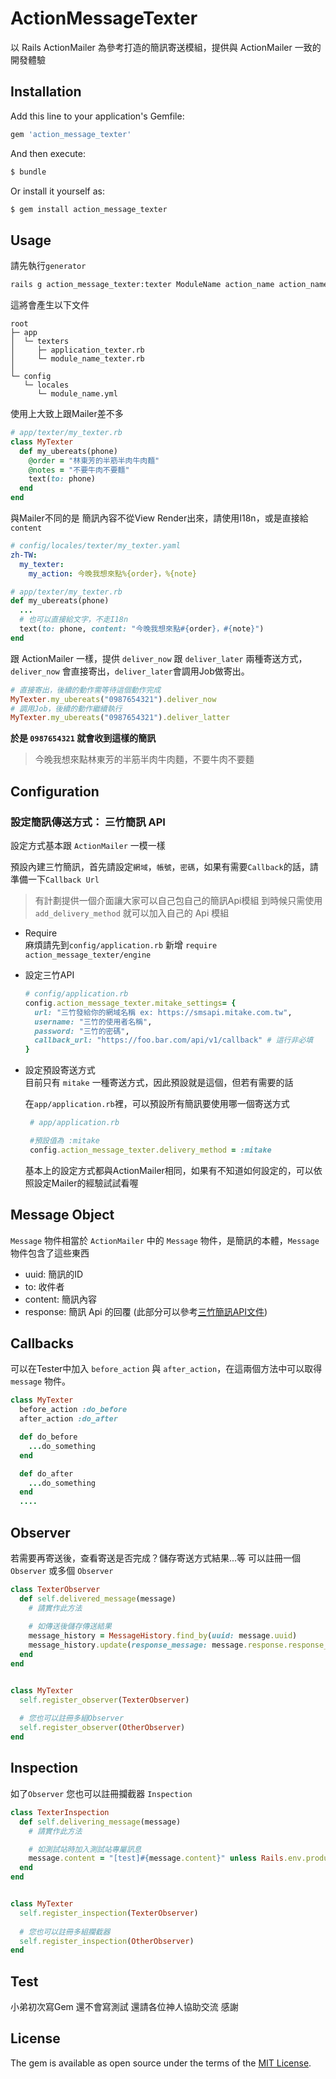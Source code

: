 # ActionMessageTexter

以 Rails ActionMailer 為參考打造的簡訊寄送模組，提供與 ActionMailer 一致的開發體驗

## Installation
Add this line to your application's Gemfile:

```ruby
gem 'action_message_texter'
```

And then execute:
```bash
$ bundle
```

Or install it yourself as:
```bash
$ gem install action_message_texter
```

## Usage


請先執行`generator`

```bash
rails g action_message_texter:texter ModuleName action_name action_name ....
```
這將會產生以下文件

```
root
├─ app
│  └─ texters
│     ├─ application_texter.rb
│     └─ module_name_texter.rb
│
└─ config
   └─ locales
      └─ module_name.yml
```    

使用上大致上跟Mailer差不多

```ruby
# app/texter/my_texter.rb
class MyTexter
  def my_ubereats(phone)
    @order = "林東芳的半筋半肉牛肉麵"
    @notes = "不要牛肉不要麵"
    text(to: phone)
  end
end
```
與Mailer不同的是 簡訊內容不從View Render出來，請使用I18n，或是直接給 `content`

```yaml
# config/locales/texter/my_texter.yaml
zh-TW:
  my_texter:
    my_action: 今晚我想來點%{order}，%{note}
```


```ruby
# app/texter/my_texter.rb
def my_ubereats(phone)  
  ...
  # 也可以直接給文字，不走I18n
  text(to: phone, content: "今晚我想來點#{order}，#{note}")
end
```

跟 ActionMailer 一樣，提供 `deliver_now` 跟 `deliver_later` 兩種寄送方式，`deliver_now` 會直接寄出，`deliver_later`會調用Job做寄出。

```ruby
# 直接寄出，後續的動作需等待這個動作完成
MyTexter.my_ubereats("0987654321").deliver_now
# 調用Job，後續的動作繼續執行
MyTexter.my_ubereats("0987654321").deliver_latter

```

**於是 `0987654321` 就會收到這樣的簡訊**
> 今晚我想來點林東芳的半筋半肉牛肉麵，不要牛肉不要麵



## Configuration

### 設定簡訊傳送方式： 三竹簡訊 API

設定方式基本跟 `ActionMailer` 一模一樣

預設內建三竹簡訊，首先請設定`網域`，`帳號`，`密碼`，如果有需要`Callback`的話，請準備一下`Callback Url`

> 有計劃提供一個介面讓大家可以自己包自己的簡訊Api模組
> 到時候只需使用 `add_delivery_method`  就可以加入自己的 Api 模組


*  Require   
   麻煩請先到`config/application.rb` 新增 `require action_message_texter/engine`

*  設定三竹API
    
    ```ruby
    # config/application.rb
    config.action_message_texter.mitake_settings= { 
      url: "三竹發給你的網域名稱 ex: https://smsapi.mitake.com.tw", 
      username: "三竹的使用者名稱", 
      password: "三竹的密碼", 
      callback_url: "https://foo.bar.com/api/v1/callback" # 這行非必填
    }  
    ```

*  設定預設寄送方式  
   目前只有 `mitake` 一種寄送方式，因此預設就是這個，但若有需要的話
   
   在`app/application.rb`裡，可以預設所有簡訊要使用哪一個寄送方式
   ``` ruby
    # app/application.rb

    #預設值為 :mitake
    config.action_message_texter.delivery_method = :mitake
   ```
   基本上的設定方式都與ActionMailer相同，如果有不知道如何設定的，可以依照設定Mailer的經驗試試看喔


## Message Object

`Message` 物件相當於 `ActionMailer` 中的 `Message` 物件，是簡訊的本體，`Message` 物件包含了這些東西
 - uuid: 簡訊的ID
 - to: 收件者
 - content: 簡訊內容
 - response: 簡訊 Api 的回覆 (此部分可以參考[三竹簡訊API文件](https://sms.mitake.com.tw/common/header/download.jsp#))


## Callbacks

可以在Tester中加入 `before_action` 與 `after_action`，在這兩個方法中可以取得 `message` 物件。
```ruby
class MyTexter
  before_action :do_before
  after_action :do_after

  def do_before
    ...do_something
  end

  def do_after
    ...do_something
  end
  ....
```


## Observer

若需要再寄送後，查看寄送是否完成？儲存寄送方式結果...等
可以註冊一個 `Observer` 或多個 `Observer`

```ruby
class TexterObserver
  def self.delivered_message(message)
    # 請實作此方法
    
    # 如傳送後儲存傳送結果
    message_history = MessageHistory.find_by(uuid: message.uuid)
    message_history.update(response_message: message.response.response_message)
  end
end


class MyTexter
  self.register_observer(TexterObserver)
  
  # 您也可以註冊多組Observer
  self.register_observer(OtherObserver)
end
```

## Inspection

如了`Observer` 您也可以註冊攔截器 `Inspection`

```ruby
class TexterInspection
  def self.delivering_message(message)
    # 請實作此方法

    # 如測試站時加入測試站專屬訊息
    message.content = "[test]#{message.content}" unless Rails.env.production
  end
end


class MyTexter
  self.register_inspection(TexterObserver)
  
  # 您也可以註冊多組攔截器
  self.register_inspection(OtherObserver)
end
```

## Test

小弟初次寫Gem 還不會寫測試 還請各位神人協助交流 感謝


## License
The gem is available as open source under the terms of the [MIT License](https://opensource.org/licenses/MIT).
